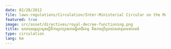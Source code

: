 ```yaml
---
date: 02/28/2012
file: laws-regulations/Circulation/Inter-Ministerial Circular on the Management of Operation and the Usage of Telecommunications Services.pdf
featured: true
image: src/asset/directives/royal-decree-functioning.png
title: សារាចរអន្តរក្រសួងស្តីពីការគ្រប់គ្រងការធ្វើអាជីវកម្ម និងការប្រើប្រាស់សេវាទូរគមនាគមន៍
type: circulation
lang: km
---
```

